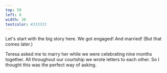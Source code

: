 ```yaml
---
top: 50
left: 8
width: 30
textcolor: #333333
---
```

Let's start with the big story here.
We got engaged!
And married!
(But that comes later.)

<span class="voice--tom">
Teresa asked me to marry her while we were celebrating nine months together.
</span>

<span class="voice--teresa">
All throughout our courtship we wrote letters to each other.
So I thought this was the perfect way of asking.
</span>
